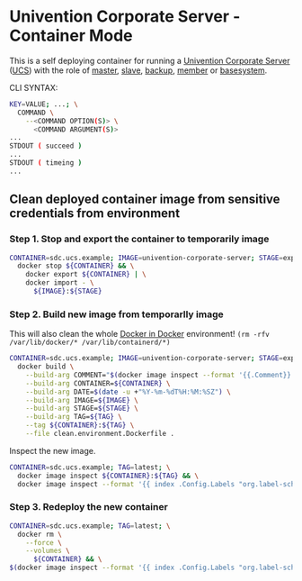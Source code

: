 # Univention Corporate Server - Container Mode

This is a self deploying container for running a [Univention Corporate Server](https://www.univention.com/products/ucs/) ([UCS](https://docs.software-univention.de/manual.html)) with the role of [master](https://docs.software-univention.de/manual.html#domain-ldap:Domain_controller_master), [slave](https://docs.software-univention.de/manual.html#domain-ldap:Domain_controller_slave), [backup](https://docs.software-univention.de/manual.html#domain-ldap:Domain_controller_backup), [member](https://docs.software-univention.de/manual.html#domain-ldap:Member_server) or [basesystem](https://docs.software-univention.de/manual.html#domain-ldap:Base_system).

CLI SYNTAX:
```bash
KEY=VALUE; ...; \
  COMMAND \
    --<COMMAND OPTION(S)> \
      <COMMAND ARGUMENT(S)>
...
STDOUT ( succeed )
...
STDOUT ( timeing )
...
```

## Clean deployed container image from sensitive credentials from environment
### Step 1. Stop and export the container to temporarily image
```bash
CONTAINER=sdc.ucs.example; IMAGE=univention-corporate-server; STAGE=export; TAG=latest; \
  docker stop ${CONTAINER} && \
    docker export ${CONTAINER} | \
    docker import - \
      ${IMAGE}:${STAGE}
```
### Step 2. Build new image from temporarlly image
This will also clean the whole [Docker in Docker](https://docs.docker.com/engine/reference/run/#runtime-privilege-and-linux-capabilities) environment! ```(rm -rfv /var/lib/docker/* /var/lib/containerd/*)```
```bash
CONTAINER=sdc.ucs.example; IMAGE=univention-corporate-server; STAGE=export; TAG=latest; \
  docker build \
    --build-arg COMMENT="$(docker image inspect --format '{{.Comment}}' univention-corporate-server-debootstrap:latest)" \
    --build-arg CONTAINER=${CONTAINER} \
    --build-arg DATE=$(date -u +"%Y-%m-%dT%H:%M:%SZ") \
    --build-arg IMAGE=${IMAGE} \
    --build-arg STAGE=${STAGE} \
    --build-arg TAG=${TAG} \
    --tag ${CONTAINER}:${TAG} \
    --file clean.environment.Dockerfile .
```
Inspect the new image.
```bash
CONTAINER=sdc.ucs.example; TAG=latest; \
  docker image inspect ${CONTAINER}:${TAG} && \
  docker image inspect --format '{{ index .Config.Labels "org.label-schema.docker.cmd"}}' ${CONTAINER}:${TAG}
```
### Step 3. Redeploy the new container
```bash
CONTAINER=sdc.ucs.example; TAG=latest; \
  docker rm \
    --force \
    --volumes \
      ${CONTAINER} && \
$(docker image inspect --format '{{ index .Config.Labels "org.label-schema.docker.cmd"}}' ${CONTAINER}:${TAG})
```
